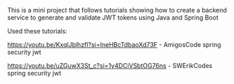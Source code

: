 This is a mini project that follows tutorials showing how to create a backend service to generate and validate JWT tokens using Java and Spring Boot

Used these tutorials:

https://youtu.be/KxqlJblhzfI?si=IneHBcTdbaoXd73F - AmigosCode spring security jwt

https://youtu.be/uZGuwX3St_c?si=1y4DCiVSbtOG76ns - SWErikCodes spring security jwt

